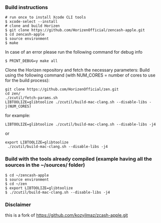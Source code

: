 

### Build instructions
```shell
# run once to install Xcode CLI tools
$ xcode-select --install
# clone and build Horizen
$ git clone https://github.com/HorizenOfficial/zencash-apple.git
$ cd zencash-apple
$ source environment
$ make
```

In case of an error please run the following command for debug info
```shell
$ PRINT_DEBUG=y make all
```
Clone the Horizen repository and fetch the necessary parameters:
Build using the following command (with NUM_CORES = number of cores to use for the build process):

```shell
git clone https://github.com/HorizenOfficial/zen.git
cd zen/
./zcutil/fetch-params.sh
LIBTOOLIZE=glibtoolize ./zcutil/build-mac-clang.sh --disable-libs -j(NUM_CORES)
```

for example:

```shell
LIBTOOLIZE=glibtoolize ./zcutil/build-mac-clang.sh --disable-libs -j4
```
or
```shell
export LIBTOOLIZE=glibtoolize
 ./zcutil/build-mac-clang.sh --disable-libs -j4
 ```
 ### Build with the tools already compiled (example having all the sources in the ~/sources/ folder)
```shell
$ cd ~/zencash-apple
$ source environment
$ cd ~/zen
$ export LIBTOOLIZE=glibtoolize
$ ./zcutil/build-mac-clang.sh --disable-libs -j4 
```
 
 
### Disclaimer
this is a fork of https://github.com/kozyilmaz/zcash-apple.git

